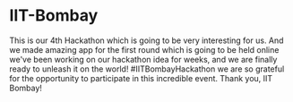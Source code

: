 # IIT-Bombay
This is our 4th Hackathon which is going to be very interesting for us. And we made amazing app for the first round which is going to be held online 
 we've been working on our hackathon idea for weeks, and we are finally ready to unleash it on the world! #IITBombayHackathon
we are so grateful for the opportunity to participate in this incredible event. Thank you, IIT Bombay!
